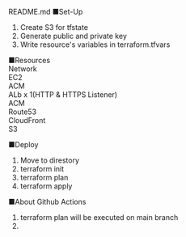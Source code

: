 README.md
■Set-Up
1. Create S3 for tfstate
2. Generate public and private key
3. Write resource's variables in terraform.tfvars

■Resources
<br />
Network
<br />
EC2
<br />
ACM
<br />
ALb x 1(HTTP & HTTPS Listener)
<br />
ACM
<br />
Route53
<br />
CloudFront
<br />
S3

■Deploy
1. Move to direstory
2. terraform init
3. terraform plan
4. terraform apply

■About Github Actions
1. terraform plan will be executed on main branch
2. 